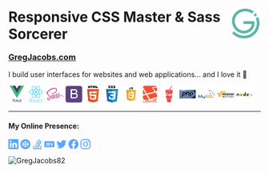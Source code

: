 <div>
<a href="https://www.gregjacobs.com" target="_blank">
    <img src="https://raw.githubusercontent.com/GregJacobs82/GregJacobs82/master/img/gregjacobs-icon.svg" alt="GregJacobs.com Logo - by Greg Jacobs" title="GregJacobs.com Logo - by Greg Jacobs" align="right" height="60" />
</a>
<h1 align="left">Responsive CSS Master &amp; Sass Sorcerer</h1>
</div>
<h3 style="font-size:1.15em;margin-top:0;">
<a href="https://www.gregjacobs.com" title="GregJacobs.com" alt="GregJacobs.com" target="_blank" rel="nofollow">GregJacobs.com</a>
</h3>

<p>I build user interfaces for websites and web applications... and I love it 🙂</p>

<p align="left">
<img src="https://raw.githubusercontent.com/GregJacobs82/GregJacobs82/master/icons/vuejs-original-wordmark.svg" alt="vuejs" width="34" height="34"/> 
<img src="https://raw.githubusercontent.com/GregJacobs82/GregJacobs82/master/icons/react-original-wordmark.svg" alt="react" width="34" height="34"/> 
<img src="https://raw.githubusercontent.com/GregJacobs82/GregJacobs82/master/icons/sass-original.svg" alt="sass" width="34" height="34"/> 
<img src="https://raw.githubusercontent.com/GregJacobs82/GregJacobs82/master/icons/bootstrap-plain.svg" alt="bootstrap" width="34" height="34"/> 
<img src="https://raw.githubusercontent.com/GregJacobs82/GregJacobs82/master/icons/html5-original-wordmark.svg" alt="html5" width="34" height="34"/> 
<img src="https://raw.githubusercontent.com/GregJacobs82/GregJacobs82/master/icons/css3-original-wordmark.svg" alt="css3" width="34" height="34"/> 
<img src="https://raw.githubusercontent.com/GregJacobs82/GregJacobs82/master/icons/javascript.svg" alt="javascript" width="34" height="34"/> 
<img src="https://raw.githubusercontent.com/GregJacobs82/GregJacobs82/master/icons/laravel-plain-wordmark.svg" alt="laravel" width="34" height="34"/> 
<img src="https://raw.githubusercontent.com/GregJacobs82/GregJacobs82/master/icons/gulp-plain.svg" alt="gulp" width="34" height="34"/> 
<img src="https://raw.githubusercontent.com/GregJacobs82/GregJacobs82/master/icons/php-original.svg" alt="php" width="34" height="34"/> 
<img src="https://raw.githubusercontent.com/GregJacobs82/GregJacobs82/master/icons/mysql-original-wordmark.svg" alt="mysql" width="34" height="34"/> 
<img src="https://raw.githubusercontent.com/GregJacobs82/GregJacobs82/master/icons/amazonwebservices-original-wordmark.svg" alt="amazonwebservices" width="34" height="34"/> 
<img src="https://raw.githubusercontent.com/GregJacobs82/GregJacobs82/master/icons/nodejs-original-wordmark.svg" alt="nodejs" width="34" height="34"/>
</p>

<hr>

<h4>My Online Presence:</h4>

<!-- NOTE: Github strips style and other styling attributes, like "fill" on SVG <path> elements. It will even strip this comment ;) @Greg -->
<p class="gregs-custom-icons" align="left">
<a href="https://linkedin.com/in/gregjacobs" target="_blank"><img align="center" src="https://raw.githubusercontent.com/GregJacobs82/GregJacobs82/master/social/linkedin.svg" alt="gregjacobs" height="20" width="20" /></a>
<a href="https://codepen.io/gregjacobs" target="_blank"><img align="center" src="https://raw.githubusercontent.com/GregJacobs82/GregJacobs82/master/social/codepen.svg" alt="gregjacobs" height="20" width="20" /></a>
<a href="https://stackoverflow.com/users/7326737/greg" target="_blank"><img align="center" src="https://raw.githubusercontent.com/GregJacobs82/GregJacobs82/master/social/stackoverflow.svg" alt="gregjacobs82" height="20" width="20" /></a>
<a href="https://dev.to/gregjacobs" target="_blank"><img align="center" src="https://raw.githubusercontent.com/GregJacobs82/GregJacobs82/master/social/dev-dot-to.svg" alt="gregjacobs" height="20" width="20" /></a>
<a href="https://twitter.com/gregjacobs" target="_blank"><img align="center" src="https://raw.githubusercontent.com/GregJacobs82/GregJacobs82/master/social/twitter.svg" alt="gregjacobs" height="20" width="20" /></a>
<a href="https://fb.com/gregoryjacobsdesigns" target="_blank"><img align="center" src="https://raw.githubusercontent.com/GregJacobs82/GregJacobs82/master/social/facebook.svg" alt="gregoryjacobsdesigns" height="20" width="20" /></a>
<a href="https://instagram.com/officialgregjacobs" target="_blank"><img align="center" src="https://raw.githubusercontent.com/GregJacobs82/GregJacobs82/master/social/instagram.svg" alt="officialgregjacobs" height="20" width="20" /></a>
</p>

<p align="left"> <img src="https://komarev.com/ghpvc/?username=gregjacobs82" alt="GregJacobs82" /> </p>

